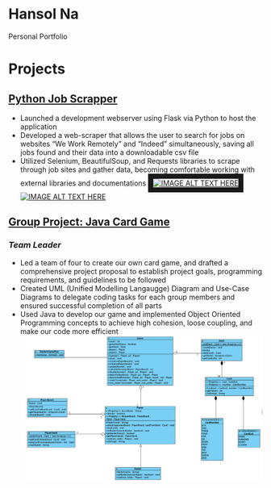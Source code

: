 # Hansol Na
Personal Portfolio

# Projects
## [Python Job Scrapper](https://github.com/nahansol33/web_scrapper_project)
* Launched a development webserver using Flask via Python to host the application
* Developed a web-scraper that allows the user to search for jobs on websites “We Work Remotely” and “Indeed” simultaneously, saving all jobs found and their data into a downloadable csv file 
* Utilized Selenium, BeautifulSoup, and Requests libraries to scrape through job sites and gather data, becoming comfortable working with external libraries and documentations
<a href="[http://www.youtube.com/watch?feature=player_embedded&v=VjMfI5EWM6A?si=NwtVvyigvqBt8idr](https://www.youtube.com/watch?v=VjMfI5EWM6A&ab_channel=HanN)" target="_blank"><img src="http://img.youtube.com/vi/YOUTUBE_VIDEO_ID_HERE/0.jpg" 
alt="IMAGE ALT TEXT HERE" width="240" height="180" border="10" /></a>
[![IMAGE ALT TEXT HERE](http://img.youtube.com/vi/VjMfI5EWM6A?si=NwtVvyigvqBt8idr/0.jpg)](http://www.youtube.com/watch?v=VjMfI5EWM6A?si=NwtVvyigvqBt8idr)

## [Group Project: Java Card Game](https://github.com/nahansol33/SYST17796-GroupProject.git)
### *Team Leader*
*	Led a team of four to create our own card game, and drafted a comprehensive project proposal to establish project goals, programming requirements, and guidelines to be followed
*	Created UML (Unified Modelling Langaugge) Diagram and Use-Case Diagrams to delegate coding tasks for each group members and ensured successful completion of all parts
*	Used Java to develop our game and implemented Object Oriented Programming concepts to achieve high cohesion, loose coupling, and make our code more efficient
![](images/UML_Diagram_Raiders.png)
